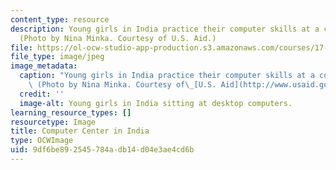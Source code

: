 ```yaml
---
content_type: resource
description: Young girls in India practice their computer skills at a computer center.
  (Photo by Nina Minka. Courtesy of U.S. Aid.)
file: https://ol-ocw-studio-app-production.s3.amazonaws.com/courses/17-148-political-economy-of-globalization-spring-2006/9df6be892545784adb14d04e3ae4cd6b_17-148s06.jpg
file_type: image/jpeg
image_metadata:
  caption: "Young girls in India practice their computer skills at a computer center.\
    \ (Photo by Nina Minka. Courtesy of\_[U.S. Aid](http://www.usaid.gov/).)"
  credit: ''
  image-alt: Young girls in India sitting at desktop computers.
learning_resource_types: []
resourcetype: Image
title: Computer Center in India
type: OCWImage
uid: 9df6be89-2545-784a-db14-d04e3ae4cd6b
---
```

